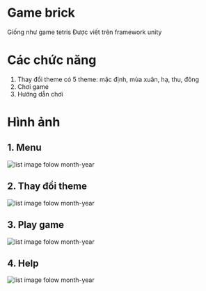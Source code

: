# Game brick
Giống như game tetris
Được viết trên framework unity

# Các chức năng
1. Thay đổi theme
có 5 theme: mặc định, mùa xuân, hạ, thu, đông
2. Chơi game
3. Hướng dẫn chơi

# Hình ảnh
## 1. Menu
![list image folow month-year](https://drive.google.com/uc?id=151LnYlSg1flPLlyGN0XisgF8Epm3ObVB)

## 2. Thay đổi theme
![list image folow month-year](https://drive.google.com/uc?id=1RJhkboQAqSPpchK2zoV3q5kCstppps50)

## 3. Play game
![list image folow month-year](https://drive.google.com/uc?id=1cpgsMxOBUwQF-6oND8RJq-qlfSGcC8H0)

## 4. Help
![list image folow month-year](https://drive.google.com/uc?id=139mNwqXMF7xud0mUgpMlS2DLWwJMIEA3)